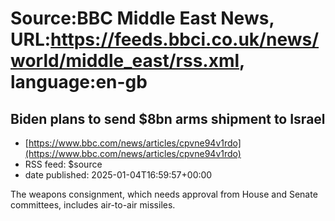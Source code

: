 # Source:BBC Middle East News, URL:https://feeds.bbci.co.uk/news/world/middle_east/rss.xml, language:en-gb

## Biden plans to send $8bn arms shipment to Israel
 - [https://www.bbc.com/news/articles/cpvne94v1rdo](https://www.bbc.com/news/articles/cpvne94v1rdo)
 - RSS feed: $source
 - date published: 2025-01-04T16:59:57+00:00

The weapons consignment, which needs approval from House and Senate committees, includes air-to-air missiles.

